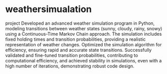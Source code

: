 # weathersimualation
project
Developed an advanced weather simulation program in Python,
modeling transitions between weather states (sunny, cloudy, rainy, snowy) using a Continuous-Time Markov Chain approach.
The simulation includes fixed holding times and transition probabilities, providing a realistic representation of weather changes. 
Optimized the simulation algorithm for efficiency, ensuring rapid and accurate state transitions. Successfully validated and fine-tuned transition probabilities, 
contributing to computational efficiency, and achieved stability in simulations, even with a high number of iterations, demonstrating robust code design.
